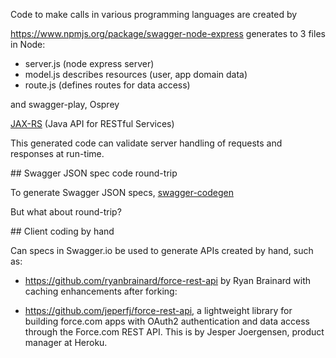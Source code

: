 Code to make calls in various programming languages are created by 

https://www.npmjs.org/package/swagger-node-express generates to 3 files in Node:

 * server.js (node express server)
 * model.js describes resources (user, app domain data)
 * route.js (defines routes for data access)

and swagger-play, Osprey 

<a target="_blank" href="https://jax-rs-spec.java.net/">JAX-RS</a>
(Java API for RESTful Services)

This generated code can validate server handling of requests and responses at run-time.

<a name="SwaggerGen">
## Swagger JSON spec code round-trip</a>

To generate Swagger JSON specs, 
<a target="_blank" href="https://github.com/swagger-api/swagger-codegen">
swagger-codegen</a>

But what about round-trip?

<a name="SwaggerCoding">
## Client coding by hand</a>

Can specs in Swagger.io be used to generate APIs created by hand, such as:

  * https://github.com/ryanbrainard/force-rest-api by Ryan Brainard
    with caching enhancements after forking:

  * https://github.com/jeperfj/force-rest-api, 
    a lightweight library for building force.com apps with OAuth2 authentication
    and data access through the Force.com REST API.
    This is by Jesper Joergensen, product manager at Heroku.


